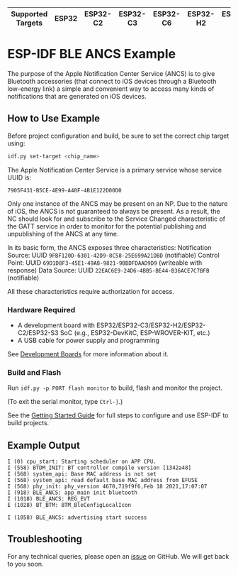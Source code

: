 | Supported Targets | ESP32 | ESP32-C2 | ESP32-C3 | ESP32-C6 | ESP32-H2 | ESP32-S3 |
| ----------------- | ----- | -------- | -------- | -------- | -------- | -------- |

# ESP-IDF BLE ANCS Example

The purpose of the Apple Notification Center Service (ANCS) is to give Bluetooth accessories (that connect to iOS devices through a Bluetooth low-energy link) a simple and convenient way to access many kinds of notifications that are generated on iOS devices.

## How to Use Example

Before project configuration and build, be sure to set the correct chip target using:

```bash
idf.py set-target <chip_name>
```

The Apple Notification Center Service is a primary service whose service UUID is:

`7905F431-B5CE-4E99-A40F-4B1E122D00D0`

Only one instance of the ANCS may be present on an NP. Due to the nature of iOS, the ANCS is not guaranteed to always be present. As a result, the NC should look for and subscribe to the Service Changed characteristic of the GATT service in order to monitor for the potential publishing and unpublishing of the ANCS at any time.

In its basic form, the ANCS exposes three characteristics:
Notification Source: UUID `9FBF120D-6301-42D9-8C58-25E699A21DBD` (notifiable)
Control Point: UUID `69D1D8F3-45E1-49A8-9821-9BBDFDAAD9D9` (writeable with response)
Data Source: UUID `22EAC6E9-24D6-4BB5-BE44-B36ACE7C7BFB` (notifiable)

All these characteristics require authorization for access.

### Hardware Required

* A development board with ESP32/ESP32-C3/ESP32-H2/ESP32-C2/ESP32-S3 SoC (e.g., ESP32-DevKitC, ESP-WROVER-KIT, etc.)
* A USB cable for power supply and programming

See [Development Boards](https://www.espressif.com/en/products/devkits) for more information about it.

### Build and Flash

Run `idf.py -p PORT flash monitor` to build, flash and monitor the project.

(To exit the serial monitor, type ``Ctrl-]``.)

See the [Getting Started Guide](https://idf.espressif.com/) for full steps to configure and use ESP-IDF to build projects.

## Example Output

```
I (0) cpu_start: Starting scheduler on APP CPU.
I (558) BTDM_INIT: BT controller compile version [1342a48]
I (568) system_api: Base MAC address is not set
I (568) system_api: read default base MAC address from EFUSE
I (568) phy_init: phy_version 4670,719f9f6,Feb 18 2021,17:07:07
I (918) BLE_ANCS: app_main init bluetooth
I (1018) BLE_ANCS: REG_EVT
E (1028) BT_BTM: BTM_BleConfigLocalIcon

I (1058) BLE_ANCS: advertising start success
```

## Troubleshooting

For any technical queries, please open an [issue](https://github.com/espressif/esp-idf/issues) on GitHub. We will get back to you soon.
